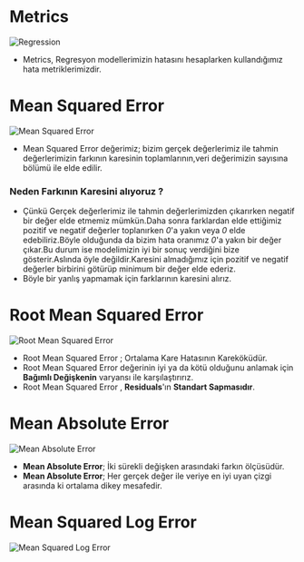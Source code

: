 # Metrics

![Regression](https://upload.wikimedia.org/wikipedia/commons/thumb/3/3a/Linear_regression.svg/400px-Linear_regression.svg.png)

- Metrics, Regresyon modellerimizin hatasını hesaplarken kullandığımız hata metriklerimizdir.

# Mean Squared Error

![Mean Squared Error](https://pbs.twimg.com/media/Etuc3lBXcAEH7wO.png)

- Mean Squared Error değerimiz; bizim gerçek değerlerimiz ile tahmin değerlerimizin farkının karesinin toplamlarının,veri değerimizin sayısına bölümü ile elde edilir.

### Neden Farkının Karesini alıyoruz ?

- Çünkü Gerçek değerlerimiz ile tahmin değerlerimizden çıkarırken negatif bir değer elde etmemiz mümkün.Daha sonra farklardan elde ettiğimiz pozitif ve negatif değerler toplanırken *0*'a yakın veya *0* elde edebiliriz.Böyle olduğunda da bizim hata oranımız *0*'a yakın bir değer çıkar.Bu durum ise modelimizin iyi bir sonuç verdiğini bize gösterir.Aslında öyle değildir.Karesini almadığımız için pozitif ve negatif değerler birbirini götürüp minimum bir değer elde ederiz.
- Böyle bir yanlış yapmamak için farklarının karesini alırız.

# Root Mean Squared Error

![Root Mean Squared Error](https://community.qlik.com/legacyfs/online/128958_2016-06-23%2013_45_36-Root%20Mean%20Squared%20Error%20_%20Kaggle.png)

- Root Mean Squared Error ; Ortalama Kare Hatasının Kareköküdür.
- Root Mean Squared Error değerinin iyi ya da kötü olduğunu anlamak için **Bağımlı Değişkenin** varyansı ile karşılaştırırız.
- Root Mean Squared Error , **Residuals**'ın **Standart Sapmasıdır**.

# Mean Absolute Error 

![Mean Absolute Error](https://www.statisticshowto.com/wp-content/uploads/2016/10/MAE.png)

- **Mean Absolute Error**; İki sürekli değişken arasındaki farkın ölçüsüdür.
- **Mean Absolute Error**; Her gerçek değer ile veriye en iyi uyan çizgi arasında ki ortalama dikey mesafedir.

# Mean Squared Log Error 

![Mean Squared Log Error](https://lindevs.com/wp-content/uploads/2020/10/formula_to_calculate_msle.png)
